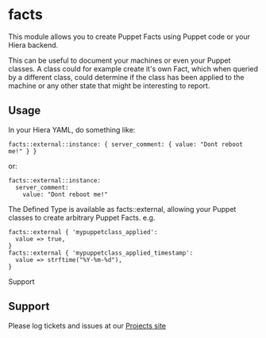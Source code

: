 facts
=====

This module allows you to create Puppet Facts using Puppet code or your Hiera backend.

This can be useful to document your machines or even your Puppet classes. A class could for example create it's own Fact, which when queried by a different class, could determine if the class has been applied to the machine or any other state that might be interesting to report.

Usage
-------

In your Hiera YAML, do something like:

```
facts::external::instance: { server_comment: { value: "Dont reboot me!" } }
```

or: 

```
facts::external::instance:
  server_comment:
    value: "Dont reboot me!"
```

The Defined Type is available as facts::external, allowing your Puppet classes to create arbitrary Puppet Facts. e.g.

```
facts::external { 'mypuppetclass_applied':
  value => true,
}
facts::external { 'mypuppetclass_applied_timestamp':
  value => strftime("%Y-%m-%d"),
}
```

Support

Support
-------

Please log tickets and issues at our [Projects site](http://github.com/meltwater/puppet-facts)
